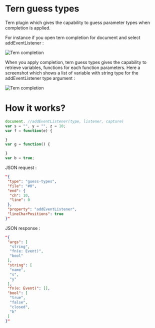 # Tern guess types

Tern plugin which gives the capability to guess parameter types when completion is applied.

For instance if you open tern completion for document and select addEventListener : 

![Tern completion](https://github.com/angelozerr/tern-guess-types/wiki/images/TernCompletion.png)

When you apply completion, tern guess types gives the capability to retrieve variables, functions for each function parameters. Here a screenshot which shows a list of variable with string type for the addEventListener type argument : 

![Tern completion](https://github.com/angelozerr/tern-guess-types/wiki/images/TernGuessTypes.png)


# How it works?

```javascript
document. //addEventListener(type, listener, capture)
var s = "", y = "", z = 10;
var f = function(e) {

}    
var g = function() {

}
var b = true;
```
JSON request : 

```json
"{
 "type": "guess-types",
 "file": "#0",
 "end": {
  "ch": 10,
  "line": 0
 },
 "property": "addEventListener",
 "lineCharPositions": true
}"
```

JSON response : 

```json
"{
 "args": [
  "string",
  "fn(e: Event)",
  "bool"
 ],
 "string": [
  "name",
  "s",
  "y"
 ],
 "fn(e: Event)": [],
 "bool": [
  "true",
  "false",
  "closed",
  "b"
 ]
}"
```
